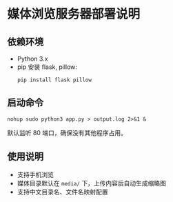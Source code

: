 # 媒体浏览服务器部署说明

## 依赖环境

- Python 3.x
- pip 安装 flask, pillow:
  ```
  pip install flask pillow
  ```

## 启动命令

```
nohup sudo python3 app.py > output.log 2>&1 &
```

默认监听 80 端口，确保没有其他程序占用。

## 使用说明

- 支持手机浏览
- 媒体目录默认在 `media/` 下，上传内容后自动生成缩略图
- 支持中文目录名、文件名映射配置